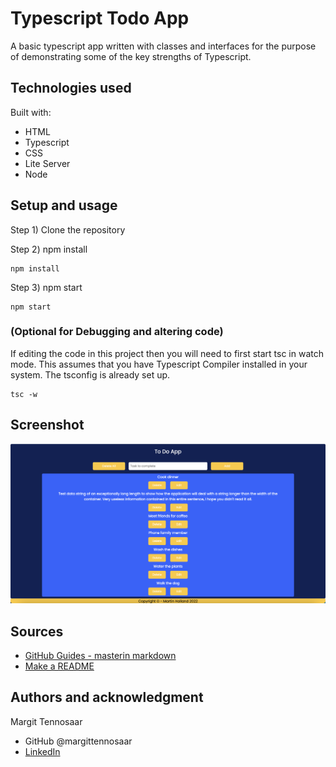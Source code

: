 # Typescript Todo App

A basic typescript app written with classes and interfaces for the purpose of demonstrating some of the key strengths of Typescript.

## Technologies used

Built with:

- HTML
- Typescript
- CSS
- Lite Server
- Node

## Setup and usage

Step 1) Clone the repository

Step 2) npm install

```shell
npm install
```

Step 3) npm start

```shell
npm start
```

### (Optional for Debugging and altering code)

If editing the code in this project then you will need to first start tsc in watch mode.
This assumes that you have Typescript Compiler installed in your system. The tsconfig is already set up.

```shell
tsc -w
```

## Screenshot

![Todo Typescript App](todo-app.png)

## Sources

- [GitHub Guides - masterin markdown](https://guides.github.com/features/mastering-markdown/)
- [Make a README](https://www.makeareadme.com/)

## Authors and acknowledgment

Margit Tennosaar

- GitHub @margittennosaar
- [LinkedIn](https://www.linkedin.com/in/margittennosaar/)
